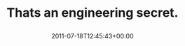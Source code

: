 ---
retweeted: false
source: <a href="http://itunes.apple.com/us/app/twitter/id409789998?mt=12" rel="nofollow">Twitter
  for Mac</a>
entities:
  hashtags: []
  symbols: []
  user_mentions: []
  urls:
  - url: http://t.co/f2fuK6X
    expanded_url: http://feedproxy.google.com/~r/DilbertDailyStrip/~3/VVmqtJs2lAk/
    display_url: feedproxy.google.com/~r/DilbertDail…
    indices:
    - '29'
    - '48'
display_text_range:
- '0'
- '48'
favorite_count: '0'
id_str: '92938096420732928'
truncated: false
retweet_count: '0'
id: '92938096420732928'
possibly_sensitive: false
created_at: Mon Jul 18 12:45:43 +0000 2011
favorited: false
full_text: Thats an engineering secret.
lang: en
quote_url: http://feedproxy.google.com/~r/DilbertDailyStrip/~3/VVmqtJs2lAk/
tags:
- pesos/twitter
date: '2011-07-18T12:45:43+00:00'
src: https://twitter.com/bascht/status/92938096420732928
original_url: https://twitter.com/bascht/status/92938096420732928
type: twitter_tweet
text: Thats an engineering secret.
title: 'Thats an engineering secret.

  '

---